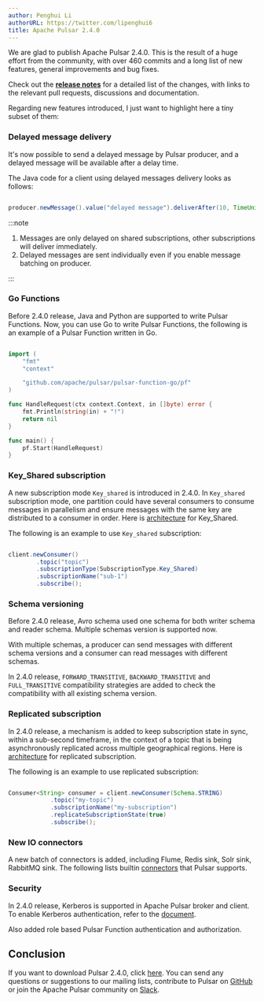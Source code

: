 ```yaml
---
author: Penghui Li
authorURL: https://twitter.com/lipenghui6
title: Apache Pulsar 2.4.0
---
```


We are glad to publish Apache Pulsar 2.4.0. This is the result of a huge 
effort from the community, with over 460 commits and a long list of new features, 
general improvements and bug fixes.

Check out the <b>[release notes](/release-notes/#2.4.0)</b> for a detailed list of 
the changes, with links to the relevant pull requests, discussions and documentation.

Regarding new features introduced, I just want to highlight here a tiny subset of them:

<!--truncate-->

### Delayed message delivery

It's now possible to send a delayed message by Pulsar producer, and a delayed message will be
available after a delay time.

The Java code for a client using delayed messages delivery looks as follows:

```java

producer.newMessage().value("delayed message").deliverAfter(10, TimeUnit.SECONDS).send()

```

:::note

1. Messages are only delayed on shared subscriptions, other subscriptions will deliver immediately.
2. Delayed messages are sent individually even if you enable message batching on producer.

:::

### Go Functions

Before 2.4.0 release, Java and Python are supported to write Pulsar Functions. Now, you can 
use Go to write Pulsar Functions, the following is an example of 
a Pulsar Function written in Go.

```go

import (
    "fmt"
    "context"

    "github.com/apache/pulsar/pulsar-function-go/pf"
)

func HandleRequest(ctx context.Context, in []byte) error {
    fmt.Println(string(in) + "!")
    return nil
}

func main() {
    pf.Start(HandleRequest)
}

```

### Key_Shared subscription

A new subscription mode `Key_shared` is introduced in 2.4.0. In `Key_shared` subscription mode, 
one partition could have several consumers to consume messages in parallelism and ensure messages 
with the same key are distributed to a consumer in order. 
Here is [architecture](http://pulsar.apache.org/docs/en/concepts-messaging/#key_shared) 
for Key_Shared.

The following is an example to use `Key_shared` subscription:

```java

client.newConsumer()
        .topic("topic")
        .subscriptionType(SubscriptionType.Key_Shared)
        .subscriptionName("sub-1")
        .subscribe();

```

### Schema versioning

Before 2.4.0 release, Avro schema used one schema for both writer schema and reader schema. 
Multiple schemas version is supported now.

With multiple schemas, a producer can send messages with different schema versions and a consumer 
can read messages with different schemas.

In 2.4.0 release, `FORWARD_TRANSITIVE`, `BACKWARD_TRANSITIVE` and `FULL_TRANSITIVE` compatibility 
strategies are added to check the compatibility with all existing schema version.

### Replicated subscription

In 2.4.0 release, a mechanism is added to keep subscription state in sync, within a sub-second timeframe, 
in the context of a topic that is being asynchronously replicated across multiple geographical 
regions. Here is [architecture](https://github.com/apache/pulsar/wiki/PIP-33%3A-Replicated-subscriptions) 
for replicated subscription.

The following is an example to use replicated subscription:

```java

Consumer<String> consumer = client.newConsumer(Schema.STRING)
            .topic("my-topic")
            .subscriptionName("my-subscription")
            .replicateSubscriptionState(true)
            .subscribe();

```

### New IO connectors

A new batch of connectors is added, including Flume, Redis sink, Solr sink, RabbitMQ sink. 
The following lists builtin [connectors](http://pulsar.apache.org/docs/en/io-connectors/) 
that Pulsar supports.

### Security

In 2.4.0 release, Kerberos is supported in Apache Pulsar broker and client. 
To enable Kerberos authentication, refer to the [document](http://pulsar.apache.org/docs/en/security-kerberos/).

Also added role based Pulsar Function authentication and authorization.

## Conclusion

If you want to download Pulsar 2.4.0, click [here](/download). You can send any questions or suggestions 
to our mailing lists, contribute to Pulsar on [GitHub](https://github.com/apache/pulsar) or join 
the Apache Pulsar community on [Slack](https://apache-pulsar.herokuapp.com/).